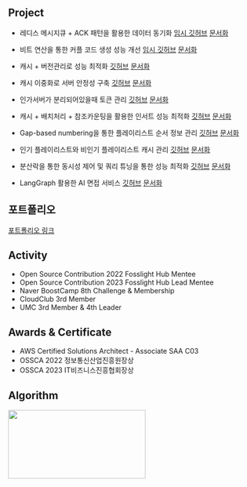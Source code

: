 ## Project
- 레디스 메시지큐 + ACK 패턴을 활용한 데이터 동기화 [임시 깃허브](https://github.com/Gseungmin/naver-submit-lubdate) [문서화](https://jseungmin.notion.site/1b0e2fd91ae280ed9a19e80d486f1d13?pvs=4)

- 비트 연산을 통한 커플 코드 생성 성능 개선 [임시 깃허브](https://github.com/Gseungmin/naver-submit-lubdate) [문서화](https://jseungmin.notion.site/1afe2fd91ae28091a31bedecbe5cd92a?pvs=4)

- 캐시 + 버전관리로 성능 최적화 [깃허브](https://github.com/Gseungmin/agent-api-server) [문서화](https://jseungmin.notion.site/1dfe2fd91ae280be85d2f2e11db2e8b0?pvs=4)

- 캐시 이중화로 서버 안정성 구축 [깃허브](https://github.com/Gseungmin/agent-api-server) [문서화](https://jseungmin.notion.site/1e0e2fd91ae2802aace6e66bd7d76d2a?pvs=4)

- 인가서버가 분리되어있을때 토큰 관리 [깃허브](https://github.com/Gseungmin/agent-api-server) [문서화](https://jseungmin.notion.site/LLM-1dde2fd91ae28033a09bf009beea49e4?pvs=4)
  
- 캐시 + 배치처리 + 참조카운팅을 활용한 인서트 성능 최적화 [깃허브](https://github.com/Gseungmin/playlist/pull/3) [문서화](https://jseungmin.notion.site/1f1e2fd91ae2808c8ba9d61abe8a7b27?pvs=4)

- Gap-based numbering을 통한 플레이리스트 순서 정보 관리 [깃허브](https://github.com/Gseungmin/playlist/pull/4) [문서화](https://jseungmin.notion.site/Gap-based-numbering-1f1e2fd91ae28026be54f19c9c00b704?pvs=4)

- 인기 플레이리스트와 비인기 플레이리스트 캐시 관리 [깃허브](https://github.com/Gseungmin/playlist/pull/6) [문서화](https://jseungmin.notion.site/1f4e2fd91ae28009b34cc633b6e45a44?pvs=4)

- 분산락을 통한 동시성 제어 및 쿼리 튜닝을 통한 성능 최적화 [깃허브](https://github.com/Gseungmin/playlist/pull/5) [문서화](https://jseungmin.notion.site/1f3e2fd91ae28011bc48ccea953c5223?pvs=4)

- LangGraph 활용한 AI 면접 서비스 [깃허브](https://github.com/Gseungmin/interiview) [문서화](https://jseungmin.notion.site/1e3e2fd91ae280fb99adfa0ac3d4cb06?pvs=4)

## 포트폴리오
[포트폴리오 링크](https://github.com/user-attachments/files/19934884/_2025_03_14.7.1.pdf)


## Activity

* Open Source Contribution 2022 Fosslight Hub Mentee
* Open Source Contribution 2023 Fosslight Hub Lead Mentee
* Naver BoostCamp 8th Challenge & Membership
* CloudClub 3rd Member
* UMC 3rd Member & 4th Leader

##  Awards & Certificate
* AWS Certified Solutions Architect - Associate SAA C03
* OSSCA 2022 정보통신산업진흥원장상
* OSSCA 2023 IT비즈니스진흥협회장상

## Algorithm
[<img src="http://mazassumnida.wtf/api/v2/generate_badge?boj=eheh02" width="280" height="140"/>](https://solved.ac/eheh02/)
